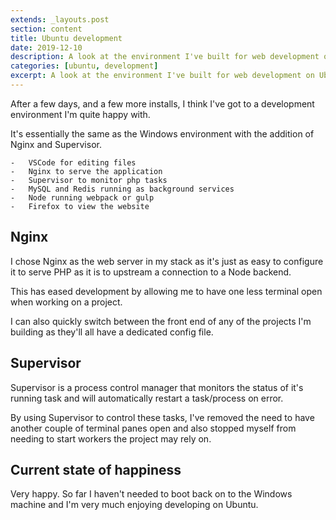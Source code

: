 ```yaml
---
extends: _layouts.post
section: content
title: Ubuntu development
date: 2019-12-10
description: A look at the environment I've built for web development on Ubuntu.
categories: [ubuntu, development]
excerpt: A look at the environment I've built for web development on Ubuntu.
---
```


After a few days, and a few more installs, I think I've got to a development 
environment I'm quite happy with.

It's essentially the same as the Windows environment with the addition of Nginx 
and Supervisor.

    -   VSCode for editing files
    -   Nginx to serve the application
    -   Supervisor to monitor php tasks
    -   MySQL and Redis running as background services
    -   Node running webpack or gulp
    -   Firefox to view the website

##  Nginx

I chose Nginx as the web server in my stack as it's just as easy to configure it 
to serve PHP as it is to upstream a connection to a Node backend.

This has eased development by allowing me to have one less terminal open when 
working on a project.

I can also quickly switch between the front end of any of the projects I'm building 
as they'll all have a dedicated config file.

##  Supervisor

Supervisor is a process control manager that monitors the status of it's running 
task and will automatically restart a task/process on error.

By using Supervisor to control these tasks, I've removed the need to have another 
couple of terminal panes open and also stopped myself from needing to start workers 
the project may rely on.

##  Current state of happiness

Very happy. So far I haven't needed to boot back on to the Windows machine and I'm 
very much enjoying developing on Ubuntu.
